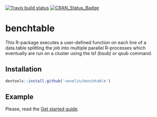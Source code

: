 
<!-- README.md is generated from README.Rmd. Please edit that file -->
[![Travis build status](https://travis-ci.org/venelin/benchtable.svg?branch=master)](https://travis-ci.org/venelin/benchtable) [![CRAN\_Status\_Badge](http://www.r-pkg.org/badges/version/benchtable?color=blue)](https://cran.r-project.org/package=benchtable)

benchtable
==========

This R-package executes a user-defined function on each line of a data.table splitting the job into multiple parallel R-processes which eventually are run on a cluster using the lsf (bsub) or qsub command.

Installation
------------

``` r
devtools::install.github('venelin/benchtable')
```

Example
-------

Please, read the [Get started guide](https://venelin.github.io/benchtable/articles/benchtable.html).
